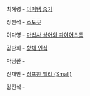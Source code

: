 최혜령 - [아이템 줍기](https://school.programmers.co.kr/learn/courses/30/lessons/87694)

장원석 - [스도쿠](https://www.acmicpc.net/problem/2580)

이다영 - [마법사 상어와 파이어스톰](https://www.acmicpc.net/problem/20058)

김찬희 - [항체 인식](https://www.acmicpc.net/problem/22352)

박정환 - 

신재안 - [점프왕 쩰리 (Small)](https://www.acmicpc.net/problem/16173)

김진석 - 
